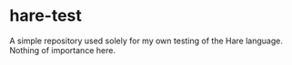 # hare-test

A simple repository used solely for my own testing of the Hare language. Nothing 
of importance here.

